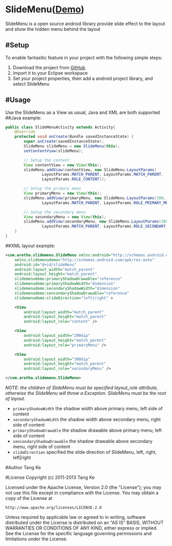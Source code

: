 SlideMenu([Demo][2])
=========
SlideMenu is a open source android library provide slide effect to the layout and show the hidden menu behind the layout

#Setup
------
To enable fantasitic feature in your project with the following simple steps:
1. Download the project from [GitHub][1]
2. Import it to your Eclipse workspace
3. Set your project properties, then add a android project library, and select SlideMenu

#Usage
------
Use the SlideMenu as a View as usual, Java and XML are both supported
##Java example:
```java
public class SlideMenuActivity extends Activity{
	@Override
	protected void onCreate(Bundle savedInstanceState) {
		super.onCreate(savedInstanceState);
		SlideMenu slideMenu = new SlideMenu(this);
		setContentView(slideMenu);

		// Setup the content
		View contentView = new View(this);
		slideMenu.addView(contentView, new SlideMenu.LayoutParams(
				LayoutParams.MATCH_PARENT, LayoutParams.MATCH_PARENT,
				LayoutParams.ROLE_CONTENT));

		// Setup the primary menu
		View primaryMenu = new View(this);
		slideMenu.addView(primaryMenu, new SlideMenu.LayoutParams(300,
				LayoutParams.MATCH_PARENT, LayoutParams.ROLE_PRIMARY_MENU));

		// Setup the secondary menu
		View secondaryMenu = new View(this);
		slideMenu.addView(secondaryMenu, new SlideMenu.LayoutParams(300,
				LayoutParams.MATCH_PARENT, LayoutParams.ROLE_SECONDARY_MENU));
	}
}
```

##XML layout example:
```xml
<com.aretha.slidemenu.SlideMenu xmlns:android="http://schemas.android.com/apk/res/android"
    xmlns:slidemenudemo="http://schemas.android.com/apk/res-auto"
    android:id="@+id/slideMenu"
    android:layout_width="match_parent"
    android:layout_height="match_parent"
    slidemenudemo:primaryShadowDrawable="reference"
    slidemenudemo:primaryShadowWidth="dimension"
    slidemenudemo:secondaryShadowWidth="dimension"
    slidemenudemo:sencondaryShadowDrawable="reference"
    slidemenudemo:slideDirection="left|right" >

    <View
        android:layout_width="match_parent"
        android:layout_height="match_parent"
        android:layout_role="content" />

    <View
        android:layout_width="200dip"
        android:layout_height="match_parent"
        android:layout_role="primaryMenu" />

    <View
        android:layout_width="300dip"
        android:layout_height="match_parent"
        android:layout_role="secondaryMenu" />

</com.aretha.slidemenu.SlideMenu>
```
*NOTE: the children of SlideMenu must be specified layout_role attribute, otherwise the SlideMenu will throw a Exception. SlideMenu must be the root of layout.*
* `primaryShadowWidth` the shadow width above primary menu, left side of content
* `secondaryShadowWidth` the shadow width above secondary menu, right side of content
* `primaryShadowDrawable` the shadow drawable above primary menu, left side of content
* `sencondaryShadowDrawable` the shadow drawable above secondary menu, right side of content
* `slideDirection` specified the slide direction of SlideMenu, left, right, left|right

#Author
Tang Ke

#License
Copyright (c) 2011-2013 Tang Ke

Licensed under the Apache License, Version 2.0 (the "License");
you may not use this file except in compliance with the License.
You may obtain a copy of the License at

    http://www.apache.org/licenses/LICENSE-2.0

Unless required by applicable law or agreed to in writing, software
distributed under the License is distributed on an "AS IS" BASIS,
WITHOUT WARRANTIES OR CONDITIONS OF ANY KIND, either express or implied.
See the License for the specific language governing permissions and
limitations under the License.

[1]: http://www.github.com/TangKe/SlideMenu.git
[2]: https://github.com/TangKe/Aretha/wiki/SlideMenu.apk
